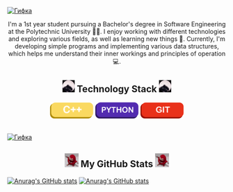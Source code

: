 
<a href="javascript:void(0)"> ![Гифка](video_2024-06-08_23-36-04.gif) </a>
<div align="center">

I'm a 1st year student pursuing a Bachelor's degree in Software Engineering at the Polytechnic University 👨‍🎓. I enjoy working with different technologies and exploring various fields, as well as learning new things 👾. Currently, I'm developing simple programs and implementing various data structures, which helps me understand their inner workings and principles of operation 💻.

</div>

<div align="center">
    <h2><img src="./pedro.gif" alt="Pedro" width="28"> Technology Stack <img src="./pedro.gif" alt="Pedro" width="28"> </h2> 
    <img src="./maket1.png" alt="C++" width="100">
    <img src="./maket2.png" alt="Python" width="100">
    <img src="./maket3.png" alt="Git" width="100">
</div>

<a href="javascript:void(0)"> <br> ![Гифка](gif/test3.gif) </a>

<div align="center">
    <h2><img src="./redMan.gif" alt="Redman" width="32"> My GitHub Stats <img src="./redMan.gif" alt="Redman" width="32"></h2>
</div>

[![Anurag's GitHub stats](https://github-readme-stats.vercel.app/api?username=GosteGrid&show_icons=true&theme=outrun#gh-dark-mode-only)](https://github.com/GosteGrid/github-readme-stats#gh-dark-mode-only)
[![Anurag's GitHub stats](https://github-readme-stats.vercel.app/api?username=GosteGrid&show_icons=true&theme=swift&bg_color=00000000#gh-light-mode-only)](https://github.com/GosteGrid/github-readme-stats#gh-light-mode-only)

